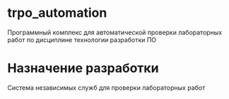 # trpo_automation
Программный комплекс для автоматической проверки лабораторных работ по дисциплине технологии разработки ПО

# Назначение разработки
Система независимых служб для проверки лабораторных работ
